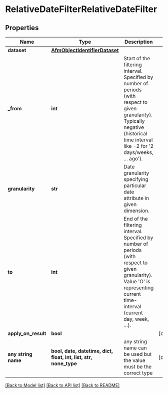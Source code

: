 # RelativeDateFilterRelativeDateFilter


## Properties
Name | Type | Description | Notes
------------ | ------------- | ------------- | -------------
**dataset** | [**AfmObjectIdentifierDataset**](AfmObjectIdentifierDataset.md) |  | 
**_from** | **int** | Start of the filtering interval. Specified by number of periods (with respect to given granularity). Typically negative (historical time interval like -2 for &#39;2 days/weeks, ... ago&#39;). | 
**granularity** | **str** | Date granularity specifying particular date attribute in given dimension. | 
**to** | **int** | End of the filtering interval. Specified by number of periods (with respect to given granularity). Value &#39;O&#39; is representing current time-interval (current day, week, ...). | 
**apply_on_result** | **bool** |  | [optional] 
**any string name** | **bool, date, datetime, dict, float, int, list, str, none_type** | any string name can be used but the value must be the correct type | [optional]

[[Back to Model list]](../README.md#documentation-for-models) [[Back to API list]](../README.md#documentation-for-api-endpoints) [[Back to README]](../README.md)


